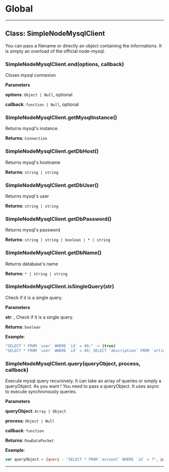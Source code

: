 # Global





* * *

## Class: SimpleNodeMysqlClient
You can pass a filename or directly an object containing the informations.
It is simply an overload of the official node-mysql.

### SimpleNodeMysqlClient.end(options, callback) 

Closes mysql connexion

**Parameters**

**options**: `Object | Null`, optional

**callback**: `function | Null`, optional


### SimpleNodeMysqlClient.getMysqlInstance() 

Returns mysql's instance.

**Returns**: `Connection`

### SimpleNodeMysqlClient.getDbHost() 

Returns mysql's hostname

**Returns**: `string | string`

### SimpleNodeMysqlClient.getDbUser() 

Returns mysql's user

**Returns**: `string | string`

### SimpleNodeMysqlClient.getDbPassword() 

Returns mysql's password

**Returns**: `string | string | boolean | * | string`

### SimpleNodeMysqlClient.getDbName() 

Returns database's name

**Returns**: `* | string | string`

### SimpleNodeMysqlClient.isSingleQuery(str) 

Check if it is a single query.

**Parameters**

**str**: , Check if it is a single query.

**Returns**: `boolean`

**Example**:
```js
"SELECT * FROM `user` WHERE `id` = 49;" -> {true}
"SELECT * FROM `user` WHERE `id` = 49; SELECT `description` FROM `articles` WHERE `author` = foo;" -> {false}
```

### SimpleNodeMysqlClient.query(queryObject, process, callback) 

Execute mysql query recursively. It can take an array of queries or simply a queryObject. As you want !
You need to pass a queryObject.
It uses async to execute synchronously queries.

**Parameters**

**queryObject**: `Array | Object`

**process**: `Object | Null`

**callback**: `function`

**Returns**: `RowDataPacket`

**Example**:
```js
var queryObject = {query : "SELECT * FROM `account` WHERE `id` = ?", parameters : [id]};
```



* * *











